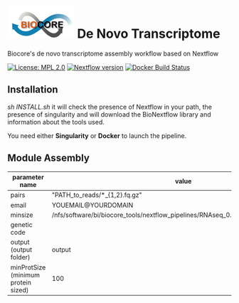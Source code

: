 # ![transcriptome_assembly](https://github.com/CRG-CNAG/BioCoreMiscOpen/blob/master/logo/biocore-logo_small.png) De Novo Transcriptome 
Biocore's de novo transcriptome assembly workflow based on Nextflow


[![License: MPL 2.0](https://img.shields.io/badge/License-MPL%202.0-brightgreen.svg)](https://opensource.org/licenses/MPL-2.0)
[![Nextflow version](https://img.shields.io/badge/nextflow-%E2%89%A50.31.0-brightgreen.svg)](https://www.nextflow.io/)
[![Docker Build Status](https://img.shields.io/docker/automated/biocorecrg/trinity_assembly.svg)](https://cloud.docker.com/u/biocorecrg/repository/docker/biocorecrg/trinity_assembly)

## Installation
*sh INSTALL.sh* 
it will check the presence of Nextflow in your path, the presence of singularity and will download the BioNextflow library and information about the tools used. 

You need either **Singularity** or **Docker** to launch the pipeline.

## Module Assembly
|parameter name         | value|
|---------------------------------|------------------------|
|pairs         | "PATH_to_reads/*_{1,2}.fq.gz"|
|email         | YOUEMAIL@YOURDOMAIN|
|minsize|/nfs/software/bi/biocore_tools/nextflow_pipelines/RNAseq_0.1/singularity/test/genome.fa|
|genetic code|
|output (output folder)|output
|minProtSize (minimum protein sized)|100
